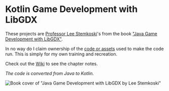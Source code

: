 # Kotlin Game Development with LibGDX
These projects are [Professor Lee Stemkoski](https://www.adelphi.edu/faculty/profiles/profile.php?PID=0372)'s from the book ["Java Game Development with LibGDX"](https://www.apress.com/gp/book/9781484233238).

In no way do I claim ownership of the [code or assets](https://github.com/Apress/java-game-dev-LibGDX) used to make the code run.
This is simply for my own training and recreation.


Check out the [Wiki](https://github.com/Slideshow776/Kotlin-Game-Development-with-LibGDX/wiki) to see the chapter notes.

_The code is converted from Java to Kotlin._

![Book cover of "Java Game Development with LibGDX by Lee Stemkoski"](https://images-na.ssl-images-amazon.com/images/I/41jIXLls7PL._SX348_BO1,204,203,200_.jpg)
